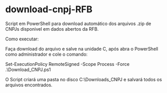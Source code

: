 # download-cnpj-RFB
Script em PowerShell para download automático dos arquivos .zip de CNPJs disponivel em dados abertos da RFB.

Como executar:

Faça download do arquivo e salve na unidade C, após abra o PowerShell como administrador e cole o comando:

Set-ExecutionPolicy RemoteSigned -Scope Process -Force
.\Download_CNPJ.ps1

O Script criará uma pasta no disco C:\Downloads_CNPJ e salvará todos os arquivos encontrados.
